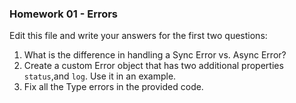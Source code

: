 ### Homework 01 - Errors
Edit this file and write your answers for the first two questions:
1. What is the difference in handling a Sync Error vs. Async Error?
2. Create a custom Error object that has two additional properties `status`,and `log`. Use it in an example.
3. Fix all the Type errors in the provided code.
